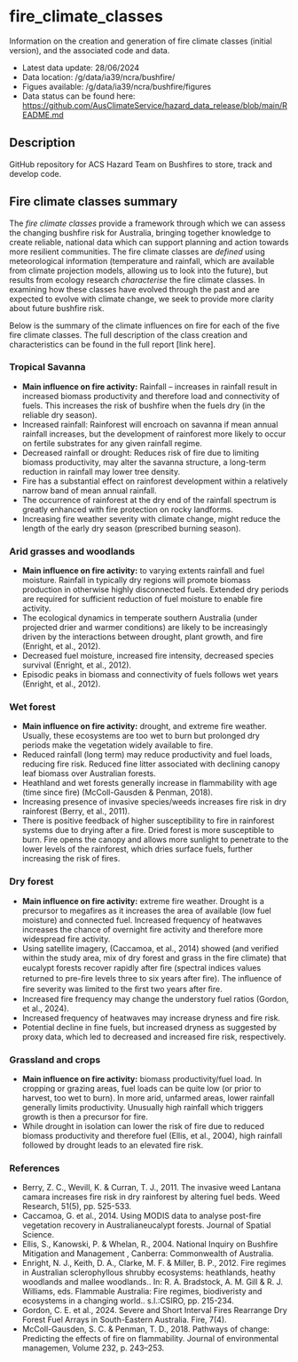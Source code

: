 # fire_climate_classes
Information on the creation and generation of fire climate classes (initial version), and the associated code and data.
- Latest data update: 28/06/2024
- Data location: /g/data/ia39/ncra/bushfire/
- Figues available: /g/data/ia39/ncra/bushfire/figures
- Data status can be found here: https://github.com/AusClimateService/hazard_data_release/blob/main/README.md 

## Description
GitHub repository for ACS Hazard Team on Bushfires to store, track and develop code.

## Fire climate classes summary
The _fire climate classes_ provide a framework through which we can assess the changing bushfire risk for Australia, bringing together knowledge to create reliable, national data which can support planning and action towards more resilient communities. The fire climate classes are _defined_ using meteorological information (temperature and rainfall, which are available from climate projection models, allowing us to look into the future), but results from ecology research _characterise_ the fire climate classes. In examining how these classes have evolved through the past and are expected to evolve with climate change, we seek to provide more clarity about future bushfire risk. 

Below is the summary of the climate influences on fire for each of the five fire climate classes. The full description of the class creation and characteristics can be found in the full report [link here].

### Tropical Savanna
-	**Main influence on fire activity:** Rainfall – increases in rainfall result in increased biomass productivity and therefore load and connectivity of fuels. This increases the risk of bushfire when the fuels dry (in the reliable dry season).
-	Increased rainfall: Rainforest will encroach on savanna if mean annual rainfall increases, but the development of rainforest more likely to occur on fertile substrates for any given rainfall regime.
-	Decreased rainfall or drought: Reduces risk of fire due to limiting biomass productivity, may alter the savanna structure, a long-term reduction in rainfall may lower tree density.
-	Fire has a substantial effect on rainforest development within a relatively narrow band of mean annual rainfall.
-	The occurrence of rainforest at the dry end of the rainfall spectrum is greatly enhanced with fire protection on rocky landforms.
-	Increasing fire weather severity with climate change, might reduce the length of the early dry season (prescribed burning season).

### Arid grasses and woodlands
-	**Main influence on fire activity:** to varying extents rainfall and fuel moisture. Rainfall in typically dry regions will promote biomass production in otherwise highly disconnected fuels. Extended dry periods are required for sufficient reduction of fuel moisture to enable fire activity. 
-	The ecological dynamics in temperate southern Australia (under projected drier and warmer conditions) are likely to be increasingly driven by the interactions between drought, plant growth, and fire (Enright, et al., 2012).
-	Decreased fuel moisture, increased fire intensity, decreased species survival (Enright, et al., 2012).
-	Episodic peaks in biomass and connectivity of fuels follows wet years (Enright, et al., 2012).

### Wet forest
-	**Main influence on fire activity:** drought, and extreme fire weather. Usually, these ecosystems are too wet to burn but prolonged dry periods make the vegetation widely available to fire. 
-	Reduced rainfall (long term) may reduce productivity and fuel loads, reducing fire risk. Reduced fine litter associated with declining canopy leaf biomass over Australian forests.
-	Heathland and wet forests generally increase in flammability with age (time since fire) (McColl-Gausden & Penman, 2018).
-	Increasing presence of invasive species/weeds increases fire risk in dry rainforest (Berry, et al., 2011).
-	There is positive feedback of higher susceptibility to fire in rainforest systems due to drying after a fire. Dried forest is more susceptible to burn. Fire opens the canopy and allows more sunlight to penetrate to the lower levels of the rainforest, which dries surface fuels, further increasing the risk of fires. 

### Dry forest
-	**Main influence on fire activity:** extreme fire weather. Drought is a precursor to megafires as it increases the area of available (low fuel moisture) and connected fuel.  Increased frequency of heatwaves increases the chance of overnight fire activity and therefore more widespread fire activity.
-	Using satellite imagery, (Caccamoa, et al., 2014) showed (and verified within the study area, mix of dry forest and grass in the fire climate) that eucalypt forests recover rapidly after ﬁre (spectral indices values returned to pre-ﬁre levels three to six years after ﬁre). The inﬂuence of fire severity was limited to the ﬁrst two years after ﬁre.
-	Increased fire frequency may change the understory fuel ratios (Gordon, et al., 2024).
-	Increased frequency of heatwaves may increase dryness and fire risk.
-	Potential decline in fine fuels, but increased dryness as suggested by proxy data, which led to decreased and increased fire risk, respectively.

### Grassland and crops
-	**Main influence on fire activity:** biomass productivity/fuel load. In cropping or grazing areas, fuel loads can be quite low (or prior to harvest, too wet to burn). In more arid, unfarmed areas, lower rainfall generally limits productivity. Unusually high rainfall which triggers growth is then a precursor for fire.
-	While drought in isolation can lower the risk of fire due to reduced biomass productivity and therefore fuel (Ellis, et al., 2004), high rainfall followed by drought leads to an elevated fire risk.

### References
- Berry, Z. C., Wevill, K. & Curran, T. J., 2011. The invasive weed Lantana camara increases fire risk in dry rainforest by altering fuel beds. Weed Research, 51(5), pp. 525-533.
- Caccamoa, G. et al., 2014. Using MODIS data to analyse post-fire vegetation recovery in Australianeucalypt forests. Journal of Spatial Science.
- Ellis, S., Kanowski, P. & Whelan, R., 2004. National Inquiry on Bushfire Mitigation and Management , Canberra: Commonwealth of Australia.
- Enright, N. J., Keith, D. A., Clarke, M. F. & Miller, B. P., 2012. Fire regimes in Australian sclerophyllous shrubby ecosystems: heathlands, heathy woodlands and mallee woodlands.. In: R. A. Bradstock, A. M. Gill & R. J. Williams, eds. Flammable Australia: Fire regimes, biodiveristy and ecosystems in a changing world.. s.l.:CSIRO, pp. 215-234.
- Gordon, C. E. et al., 2024. Severe and Short Interval Fires Rearrange Dry Forest Fuel Arrays in South-Eastern Australia. Fire, 7(4).
- McColl-Gausden, S. C. & Penman, T. D., 2018. Pathways of change: Predicting the effects of fire on flammability. Journal of environmental managemen, Volume 232, p. 243–253.



